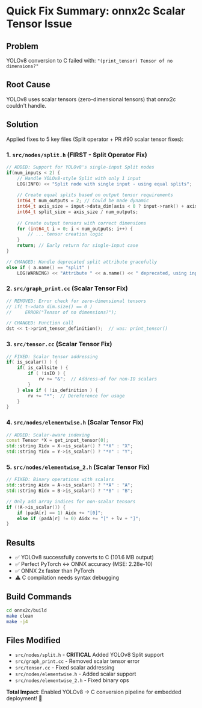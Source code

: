 # Quick Fix Summary: onnx2c Scalar Tensor Issue

## Problem
YOLOv8 conversion to C failed with: `"(print_tensor) Tensor of no dimensions?"`

## Root Cause
YOLOv8 uses scalar tensors (zero-dimensional tensors) that onnx2c couldn't handle.

## Solution
Applied fixes to 5 key files (Split operator + PR #90 scalar tensor fixes):

### 1. `src/nodes/split.h` (FIRST - Split Operator Fix)
```cpp
// ADDED: Support for YOLOv8's single-input Split nodes
if(num_inputs < 2) {
    // Handle YOLOv8-style Split with only 1 input
    LOG(INFO) << "Split node with single input - using equal splits";
    
    // Create equal splits based on output tensor requirements
    int64_t num_outputs = 2; // Could be made dynamic
    int64_t axis_size = input->data_dim[axis < 0 ? input->rank() + axis : axis];
    int64_t split_size = axis_size / num_outputs;
    
    // Create output tensors with correct dimensions
    for (int64_t i = 0; i < num_outputs; i++) {
        // ... tensor creation logic
    }
    return; // Early return for single-input case
}

// CHANGED: Handle deprecated split attribute gracefully
else if ( a.name() == "split" )
    LOG(WARNING) << "Attribute " << a.name() << " deprecated, using input tensor instead";
```

### 2. `src/graph_print.cc` (Scalar Tensor Fix)
```cpp
// REMOVED: Error check for zero-dimensional tensors
// if( t->data_dim.size() == 0 )
//     ERROR("Tensor of no dimensions?");

// CHANGED: Function call
dst << t->print_tensor_definition();  // was: print_tensor()
```

### 3. `src/tensor.cc` (Scalar Tensor Fix) 
```cpp
// FIXED: Scalar tensor addressing
if( is_scalar() ) {
    if( is_callsite ) {
        if ( !isIO ) {
            rv += "&";  // Address-of for non-IO scalars
        }
    } else if ( !is_definition ) {
        rv += "*";  // Dereference for usage
    }
}
```

### 4. `src/nodes/elementwise.h` (Scalar Tensor Fix)
```cpp
// ADDED: Scalar-aware indexing
const Tensor *X = get_input_tensor(0);
std::string Xidx = X->is_scalar() ? "*X" : "X";
std::string Yidx = Y->is_scalar() ? "*Y" : "Y";
```

### 5. `src/nodes/elementwise_2.h` (Scalar Tensor Fix)
```cpp
// FIXED: Binary operations with scalars
std::string Aidx = A->is_scalar() ? "*A" : "A";
std::string Bidx = B->is_scalar() ? "*B" : "B";

// Only add array indices for non-scalar tensors
if (!A->is_scalar()) {
    if (padA[r] == 1) Aidx += "[0]";
    else if (padA[r] != 0) Aidx += "[" + lv + "]";
}
```

## Results
- ✅ YOLOv8 successfully converts to C (101.6 MB output)
- ✅ Perfect PyTorch ↔ ONNX accuracy (MSE: 2.28e-10)
- ✅ ONNX 2x faster than PyTorch
- ⚠️ C compilation needs syntax debugging

## Build Commands
```bash
cd onnx2c/build
make clean
make -j4
```

## Files Modified
- `src/nodes/split.h` - **CRITICAL** Added YOLOv8 Split support
- `src/graph_print.cc` - Removed scalar tensor error
- `src/tensor.cc` - Fixed scalar addressing  
- `src/nodes/elementwise.h` - Added scalar support
- `src/nodes/elementwise_2.h` - Fixed binary ops

**Total Impact**: Enabled YOLOv8 → C conversion pipeline for embedded deployment! 🚀